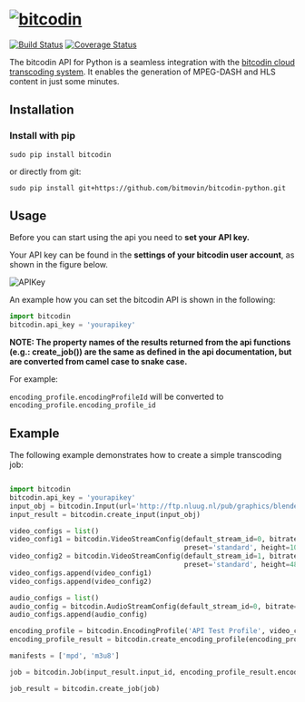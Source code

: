 # [![bitcodin](http://www.bitcodin.com/wp-content/uploads/2014/10/bitcodin-small.gif)](http://www.bitcodin.com)
[![Build Status](https://travis-ci.org/bitmovin/bitcodin-python.svg?branch=master)](https://travis-ci.org/bitmovin/bitcodin-python)
[![Coverage Status](https://coveralls.io/repos/bitmovin/bitcodin-python/badge.svg?branch=master)](https://coveralls.io/r/bitmovin/bitcodin-python?branch=master)

The bitcodin API for Python is a seamless integration with the [bitcodin cloud transcoding system](http://www.bitcodin.com). It enables the generation of MPEG-DASH and HLS content in just some minutes.

Installation 
------------

### Install with pip ###

```
sudo pip install bitcodin
```
or directly from git:

```
sudo pip install git+https://github.com/bitmovin/bitcodin-python.git
```

Usage
-----

Before you can start using the api you need to **set your API key.**

Your API key can be found in the **settings of your bitcodin user account**, as shown in the figure below.

![APIKey](http://www.bitcodin.com/wp-content/uploads/2015/06/api_key.png)

An example how you can set the bitcodin API is shown in the following:

```python
import bitcodin
bitcodin.api_key = 'yourapikey'
```

**NOTE: The property names of the results returned from the api functions (e.g.: create_job()) are the same as defined in the api documentation, but are converted from camel case to snake case.**

For example:

```encoding_profile.encodingProfileId``` will be converted to ```encoding_profile.encoding_profile_id```

Example
-----
The following example demonstrates how to create a simple transcoding job:
```python

import bitcodin
bitcodin.api_key = 'yourapikey'
input_obj = bitcodin.Input(url='http://ftp.nluug.nl/pub/graphics/blender/demo/movies/Sintel.2010.720p.mkv')
input_result = bitcodin.create_input(input_obj)

video_configs = list()
video_config1 = bitcodin.VideoStreamConfig(default_stream_id=0, bitrate=1024000, profile='Main',
                                           preset='standard', height=1024, width=768)
video_config2 = bitcodin.VideoStreamConfig(default_stream_id=1, bitrate=512000, profile='Main',
                                           preset='standard', height=480, width=640)
video_configs.append(video_config1)
video_configs.append(video_config2)

audio_configs = list()
audio_config = bitcodin.AudioStreamConfig(default_stream_id=0, bitrate=192000)
audio_configs.append(audio_config)

encoding_profile = bitcodin.EncodingProfile('API Test Profile', video_configs, audio_configs)
encoding_profile_result = bitcodin.create_encoding_profile(encoding_profile)

manifests = ['mpd', 'm3u8']

job = bitcodin.Job(input_result.input_id, encoding_profile_result.encoding_profile_id, manifests)

job_result = bitcodin.create_job(job)

```
